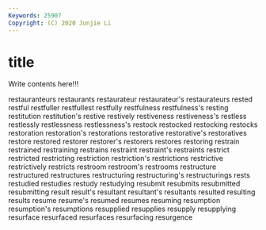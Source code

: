 ```yaml
---
Keywords: 25907
Copyright: (C) 2020 Junjie Li
---
```


# title

Write contents here!!!
 
restauranteurs 
restaurants
restaurateur 
restaurateur's 
restaurateurs 
rested 
restful 
restfuller 
restfullest 
restfully 
restfulness 
restfulness's
resting 
restitution 
restitution's 
restive 
restively 
restiveness 
restiveness's 
restless 
restlessly 
restlessness
restlessness's 
restock 
restocked 
restocking 
restocks 
restoration 
restoration's 
restorations 
restorative 
restorative's
restoratives 
restore 
restored 
restorer 
restorer's 
restorers 
restores 
restoring 
restrain 
restrained
restraining 
restrains 
restraint 
restraint's 
restraints 
restrict 
restricted 
restricting 
restriction 
restriction's
restrictions 
restrictive 
restrictively 
restricts 
restroom 
restroom's 
restrooms 
restructure 
restructured 
restructures
restructuring 
restructuring's 
restructurings 
rests 
restudied 
restudies 
restudy 
restudying 
resubmit 
resubmits
resubmitted 
resubmitting 
result 
result's 
resultant 
resultant's 
resultants 
resulted 
resulting 
results
resume 
resume's 
resumed 
resumes 
resuming 
resumption 
resumption's 
resumptions 
resupplied 
resupplies
resupply 
resupplying 
resurface 
resurfaced 
resurfaces 
resurfacing 
resurgence 
